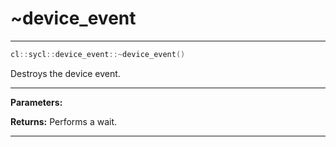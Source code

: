 # ~device_event

---

```cpp
cl::sycl::device_event::~device_event()
```


Destroys the device event. 


---
**Parameters:**

**Returns:** Performs a wait. 

---
